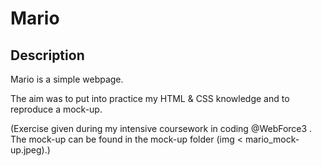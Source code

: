 # Mario

## Description
Mario is a simple webpage.

The aim was to put into practice my HTML & CSS knowledge and to reproduce a mock-up.

(Exercise given during my intensive coursework in coding @WebForce3 . The mock-up can be found in the mock-up folder (img < mario_mock-up.jpeg).)